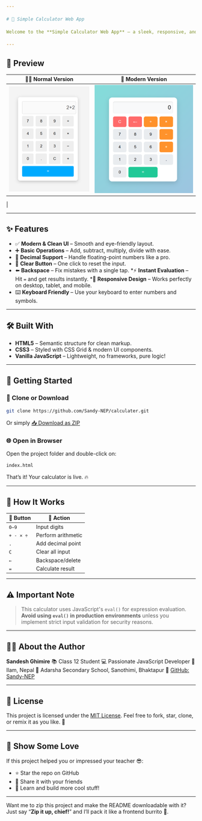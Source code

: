 ```yaml
---

# 🧮 Simple Calculator Web App

Welcome to the **Simple Calculator Web App** – a sleek, responsive, and modern calculator built entirely in **a single HTML file** using HTML, CSS, and Vanilla JavaScript. Perfect for beginners starting their web dev journey or anyone who appreciates clean, functional design! 🎉

---
```


## 📸 Preview

| 🧑‍💻 Normal Version                                                     | 🎨 Modern Version                                                        |
| ------------------------------------------------------------------------ | ------------------------------------------------------------------------ |
| ![Normal UI Preview](https://raw.githubusercontent.com/Sandy-NEP/calculater/main/calculater.png) | ![Modern UI Preview](https://raw.githubusercontent.com/Sandy-NEP/calculater/main/calculator.png)
|

---

## ✨ Features

* ✅ **Modern & Clean UI** – Smooth and eye-friendly layout.
* ➕ **Basic Operations** – Add, subtract, multiply, divide with ease.
* 🔢 **Decimal Support** – Handle floating-point numbers like a pro.
* 🧹 **Clear Button** – One click to reset the input.
* ⬅️ **Backspace** – Fix mistakes with a single tap.
*⚡ **Instant Evaluation** – Hit `=` and get results instantly.
*📱 **Responsive Design** – Works perfectly on desktop, tablet, and mobile.
* ⌨️ **Keyboard Friendly** – Use your keyboard to enter numbers and symbols.

---

## 🛠️ Built With

* **HTML5** – Semantic structure for clean markup.
* **CSS3** – Styled with CSS Grid & modern UI components.
* **Vanilla JavaScript** – Lightweight, no frameworks, pure logic!

---

## 🚀 Getting Started

### 📂 Clone or Download

```bash
git clone https://github.com/Sandy-NEP/calculater.git
```

Or simply [📥 Download as ZIP](https://github.com/Sandy-NEP/calculater/archive/refs/heads/main.zip)

### 🌐 Open in Browser

Open the project folder and double-click on:

```bash
index.html
```

That’s it! Your calculator is live. 🔥

---

## 🔎 How It Works

| 🔘 Button | 🎯 Action          |
| --------- | ------------------ |
| `0–9`     | Input digits       |
| `+ - × ÷` | Perform arithmetic |
| `.`       | Add decimal point  |
| `C`       | Clear all input    |
| `←`       | Backspace/delete   |
| `=`       | Calculate result   |

---

## ⚠️ Important Note

> This calculator uses JavaScript's `eval()` for expression evaluation.
> **Avoid using `eval()` in production environments** unless you implement strict input validation for security reasons.

---

## 👨‍💻 About the Author

**Sandesh Ghimire**
📚 Class 12 Student
💻 Passionate JavaScript Developer
📍 Ilam, Nepal
🏫 Adarsha Secondary School, Sanothimi, Bhaktapur
🔗 [GitHub: Sandy-NEP](https://github.com/Sandy-NEP)

---

## 📜 License

This project is licensed under the [MIT License](LICENSE).
Feel free to fork, star, clone, or remix it as you like. 💫

---

## 🌟 Show Some Love

If this project helped you or impressed your teacher 😎:

* ⭐ Star the repo on GitHub
* 🔁 Share it with your friends
* 🧠 Learn and build more cool stuff!

---

Want me to zip this project and make the README downloadable with it? Just say “**Zip it up, chief!**” and I’ll pack it like a frontend burrito 🌯.
